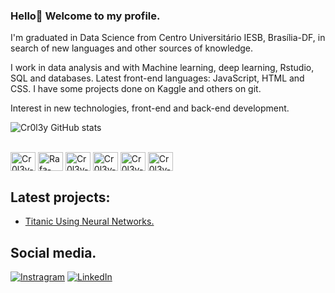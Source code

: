 ### Hello👋 Welcome to my profile.

I'm graduated in Data Science from Centro Universitário IESB, Brasília-DF, in search of new languages ​​and other sources of knowledge.

I work in data analysis and with Machine learning, deep learning, Rstudio, SQL and databases. Latest front-end languages: JavaScript, HTML and CSS. I have some projects done on Kaggle and others on git.

Interest in new technologies, front-end and back-end development.

![Cr0l3y GitHub stats](https://github-readme-stats.vercel.app/api?username=Cr0l3y&show_icons=true&theme=onedark)



<div style="display: inline_block"><br>
  <img align="center" alt="Cr0l3y-javascript" height="30" width="40" src="https://cdn.jsdelivr.net/gh/devicons/devicon@latest/icons/javascript/javascript-original.svg">
  <img align="center" alt="Rafa-HTML" height="30" width="40" src="https://cdn.jsdelivr.net/gh/devicons/devicon@latest/icons/html5/html5-original.svg">
  <img align="center" alt="Cr0l3y-CSS" height="30" width="40" src="https://cdn.jsdelivr.net/gh/devicons/devicon@latest/icons/css3/css3-original.svg">
  <img align="center" alt="Cr0l3y-Python" height="30" width="40" src="https://cdn.jsdelivr.net/gh/devicons/devicon@latest/icons/python/python-original.svg">
   <img align="center" alt="Cr0l3y-Rstudio" height="30" width="40" src="https://cdn.jsdelivr.net/gh/devicons/devicon@latest/icons/rstudio/rstudio-original.svg">   <img align="center" alt="Cr0l3y-pstgree" height="30" width="40" src="https://cdn.jsdelivr.net/gh/devicons/devicon@latest/icons/postgresql/postgresql-original.svg">
 



## Latest projects:
- [Titanic Using Neural Networks.](https://www.kaggle.com/code/cr0l3y/redes-neurais-titanic)


## Social media.

[![Instragram](https://img.shields.io/badge/Instagram-E4405F?style=for-the-badge&logo=instagram&logoColor=white)](https://www.instagram.com/willian_cr0/)
[![LinkedIn](https://img.shields.io/badge/LinkedIn-0077B5?style=for-the-badge&logo=linkedin&logoColor=white)](https://www.linkedin.com/in/willian-de-sousa-xavier-362673172/)
